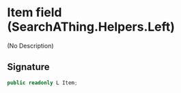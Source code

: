 # Item field (SearchAThing.Helpers.Left)
(No Description)

## Signature
```csharp
public readonly L Item;
```
